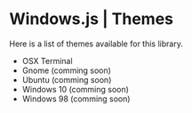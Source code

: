 # Windows.js | Themes

Here is a list of themes available for this library.

- OSX Terminal
- Gnome (comming soon)
- Ubuntu (comming soon)
- Windows 10 (comming soon)
- Windows 98 (comming soon)